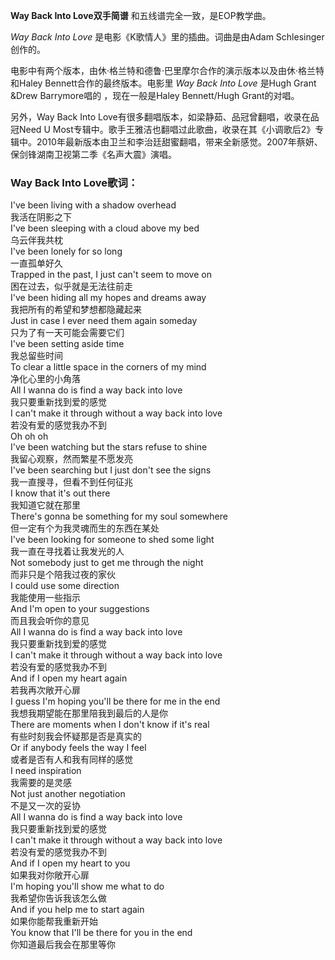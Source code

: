 

**Way Back Into Love双手简谱** 和五线谱完全一致，是EOP教学曲。

_Way Back Into Love_ 是电影《K歌情人》里的插曲。词曲是由Adam Schlesinger创作的。

电影中有两个版本，由休·格兰特和德鲁·巴里摩尔合作的演示版本以及由休·格兰特和Haley Bennett合作的最终版本。电影里 _Way Back Into
Love_ 是Hugh Grant &Drew Barrymore唱的 ，现在一般是Haley Bennett/Hugh Grant的对唱。

另外，Way Back Into Love有很多翻唱版本，如梁静茹、品冠曾翻唱，收录在品冠Need U
Most专辑中。歌手王雅洁也翻唱过此歌曲，收录在其《小调歌后2》专辑中。2010年最新版本由卫兰和李治廷甜蜜翻唱，带来全新感觉。2007年蔡妍、保剑锋湖南卫视第二季《名声大震》演唱。

### Way Back Into Love歌词：

I've been living with a shadow overhead  
我活在阴影之下  
I've been sleeping with a cloud above my bed  
乌云伴我共枕  
I've been lonely for so long  
一直孤单好久  
Trapped in the past, I just can't seem to move on  
困在过去，似乎就是无法往前走  
I've been hiding all my hopes and dreams away  
我把所有的希望和梦想都隐藏起来  
Just in case I ever need them again someday  
只为了有一天可能会需要它们  
I've been setting aside time  
我总留些时间  
To clear a little space in the corners of my mind  
净化心里的小角落  
All I wanna do is find a way back into love  
我只要重新找到爱的感觉  
I can't make it through without a way back into love  
若没有爱的感觉我办不到  
Oh oh oh  
I've been watching but the stars refuse to shine  
我留心观察，然而繁星不愿发亮  
I've been searching but I just don't see the signs  
我一直搜寻，但看不到任何征兆  
I know that it's out there  
我知道它就在那里  
There's gonna be something for my soul somewhere  
但一定有个为我灵魂而生的东西在某处  
I've been looking for someone to shed some light  
我一直在寻找着让我发光的人  
Not somebody just to get me through the night  
而非只是个陪我过夜的家伙  
I could use some direction  
我能使用一些指示  
And I'm open to your suggestions  
而且我会听你的意见  
All I wanna do is find a way back into love  
我只要重新找到爱的感觉  
I can't make it through without a way back into love  
若没有爱的感觉我办不到  
And if I open my heart again  
若我再次敞开心扉  
I guess I'm hoping you'll be there for me in the end  
我想我期望能在那里陪我到最后的人是你  
There are moments when I don't know if it's real  
有些时刻我会怀疑那是否是真实的  
Or if anybody feels the way I feel  
或者是否有人和我有同样的感觉  
I need inspiration  
我需要的是灵感  
Not just another negotiation  
不是又一次的妥协  
All I wanna do is find a way back into love  
我只要重新找到爱的感觉  
I can't make it through without a way back into love  
若没有爱的感觉我办不到  
And if I open my heart to you  
如果我对你敞开心扉  
I'm hoping you'll show me what to do  
我希望你告诉我该怎么做  
And if you help me to start again  
如果你能帮我重新开始  
You know that I'll be there for you in the end  
你知道最后我会在那里等你


